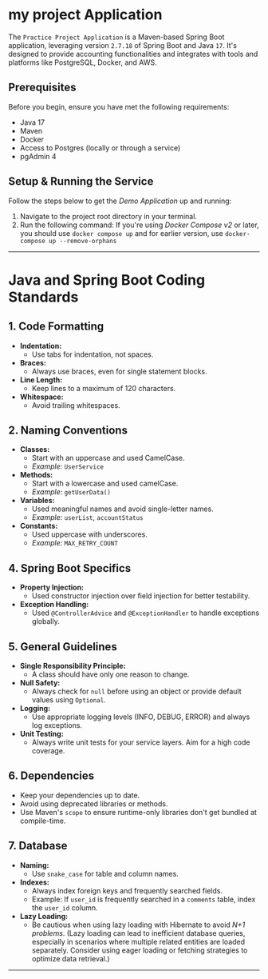 # my project Application

The `Practice Project Application` is a Maven-based Spring Boot application, leveraging version `2.7.18` of Spring Boot and Java `17`. 
It's designed to provide accounting functionalities and integrates with tools and platforms like PostgreSQL, Docker, and AWS.

## Prerequisites

Before you begin, ensure you have met the following requirements:

- Java 17
- Maven
- Docker
- Access to Postgres (locally or through a service)
- pgAdmin 4


## Setup & Running the Service

Follow the steps below to get the _Demo Application_ up and running:

1. Navigate to the project root directory in your terminal.
2. Run the following command:
   If you're using _Docker Compose v2_ or later, you should use `docker compose up` and for earlier version, use
   `docker-compose up --remove-orphans`

---

# Java and Spring Boot Coding Standards

## 1. Code Formatting

- **Indentation:**
    - Use tabs for indentation, not spaces.
- **Braces:**
    - Always use braces, even for single statement blocks.
- **Line Length:**
    - Keep lines to a maximum of 120 characters.
- **Whitespace:**
    - Avoid trailing whitespaces.

## 2. Naming Conventions

- **Classes:**
    - Start with an uppercase and used CamelCase.
    - *Example:* `UserService`
- **Methods:**
    - Start with a lowercase and used camelCase.
    - *Example:* `getUserData()`
- **Variables:**
    - Used meaningful names and avoid single-letter names.
    - *Example:* `userList`, `accountStatus`
- **Constants:**
    - Used uppercase with underscores.
    - *Example:* `MAX_RETRY_COUNT`

## 4. Spring Boot Specifics

- **Property Injection:**
    - Used constructor injection over field injection for better testability.
- **Exception Handling:**
    - Used `@ControllerAdvice` and `@ExceptionHandler` to handle exceptions globally.

## 5. General Guidelines

- **Single Responsibility Principle:**
    - A class should have only one reason to change.
- **Null Safety:**
    - Always check for `null` before using an object or provide default values using `Optional`.
- **Logging:**
    - Use appropriate logging levels (INFO, DEBUG, ERROR) and always log exceptions.
- **Unit Testing:**
    - Always write unit tests for your service layers. Aim for a high code coverage.

## 6. Dependencies

- Keep your dependencies up to date.
- Avoid using deprecated libraries or methods.
- Use Maven's `scope` to ensure runtime-only libraries don't get bundled at compile-time.

## 7. Database

- **Naming:**
    - Use `snake_case` for table and column names.
- **Indexes:**
    - Always index foreign keys and frequently searched fields.
    - Example: If `user_id` is frequently searched in a `comments` table, index the `user_id` column.
- **Lazy Loading:**
    - Be cautious when using lazy loading with Hibernate to avoid _N+1 problems_. (Lazy loading can lead to inefficient database queries, especially in scenarios where multiple related entities are loaded separately. Consider using eager loading or fetching strategies to optimize data retrieval.)

---
